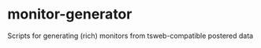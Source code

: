 monitor-generator
=================

Scripts for generating (rich) monitors from tsweb-compatible postered data
